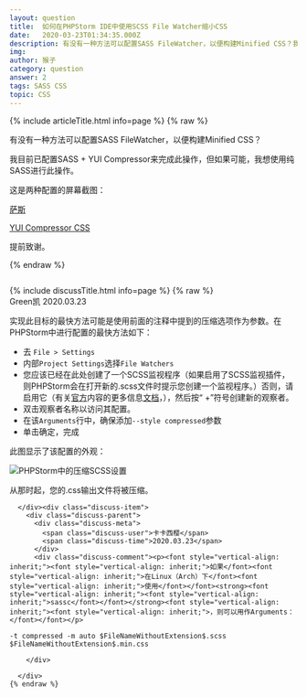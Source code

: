 ```yaml
---
layout: question
title:  如何在PHPStorm IDE中使用SCSS File Watcher缩小CSS
date:   2020-03-23T01:34:35.000Z
description: 有没有一种方法可以配置SASS FileWatcher，以便构建Minified CSS？我目前已配置SASS + YUI Compressor来完成...
img: 
author: 猴子
category: question
answer: 2
tags: SASS CSS
topic: CSS
---
```

<div class="article-root">
  <div class="article">
    {% include articleTitle.html info=page %}
    {% raw %}
    <div class="article-content"><p><font style="vertical-align: inherit;"><font style="vertical-align: inherit;">有没有一种方法可以配置SASS FileWatcher，以便构建Minified CSS？</font></font></p>

<p><font style="vertical-align: inherit;"><font style="vertical-align: inherit;">我目前已配置SASS + YUI Compressor来完成此操作，但如果可能，我想使用纯SASS进行此操作。</font></font></p>

<p><font style="vertical-align: inherit;"><font style="vertical-align: inherit;">这是两种配置的屏幕截图：</font></font></p>

<p><a href="http://img109.imageshack.us/img109/2613/0hdj.png"><font style="vertical-align: inherit;"><font style="vertical-align: inherit;">萨斯</font></font></a></p>

<p><a href="http://img194.imageshack.us/img194/8789/i4ve.png"><font style="vertical-align: inherit;"><font style="vertical-align: inherit;">YUI Compressor CSS</font></font></a></p>

<p><font style="vertical-align: inherit;"><font style="vertical-align: inherit;">提前致谢。</font></font></p></div>
    {% endraw %}
  </div>
  <p style="height: 0;width:0;overflow: hidden;"> 第2601篇《如何在PHPStorm IDE中使用SCSS File Watcher缩小CSS》来自Winter(https://github.com/aiyld/aiyld.github.io)的站点</p>
  <div class="discuss-wrapper">
    {% include discussTitle.html info=page %}
    {% raw %}
    <div class="discuss-item">
        <div class="discuss-parent">
          <div class="discuss-meta">
            <span class="discuss-user">Green凯</span>
            <span class="discuss-time">2020.03.23</span>
          </div>
          <div class="discuss-comment"><p><font style="vertical-align: inherit;"><font style="vertical-align: inherit;">实现此目标的最快方法可能是使用前面的注释中提到的压缩选项作为参数。</font><font style="vertical-align: inherit;">在PHPStorm中进行配置的最快方法如下：</font></font></p>

<ul>
<li><font style="vertical-align: inherit;"><font style="vertical-align: inherit;">去 </font></font><code>File &gt; Settings</code></li>
<li><font style="vertical-align: inherit;"><font style="vertical-align: inherit;">内部</font></font><code>Project Settings</code><font style="vertical-align: inherit;"><font style="vertical-align: inherit;">选择</font></font><code>File Watchers</code></li>
<li><font style="vertical-align: inherit;"><font style="vertical-align: inherit;">您应该已经在此处创建了一个SCSS监视程序（如果启用了SCSS监视插件，则PHPStorm会在打开新的.scss文件时提示您创建一个监视程序。）否则，请启用它（有关</font></font><a href="http://www.jetbrains.com/phpstorm/webhelp/transpiling-sass-less-and-scss-to-css.html" rel="noreferrer"><font style="vertical-align: inherit;"><font style="vertical-align: inherit;">官方</font></font></a><font style="vertical-align: inherit;"><font style="vertical-align: inherit;">内容的更多信息</font><a href="http://www.jetbrains.com/phpstorm/webhelp/transpiling-sass-less-and-scss-to-css.html" rel="noreferrer"><font style="vertical-align: inherit;">文档</font></a><font style="vertical-align: inherit;">，），然后按“ +”符号创建新的观察者。</font></font></li>
<li><font style="vertical-align: inherit;"><font style="vertical-align: inherit;">双击观察者名称以访问其配置。</font></font></li>
<li><font style="vertical-align: inherit;"><font style="vertical-align: inherit;">在该</font></font><code>Arguments</code><font style="vertical-align: inherit;"><font style="vertical-align: inherit;">行中，确保添加</font></font><code>--style compressed</code><font style="vertical-align: inherit;"><font style="vertical-align: inherit;">参数</font></font></li>
<li><font style="vertical-align: inherit;"><font style="vertical-align: inherit;">单击确定，完成</font></font></li>
</ul>

<p><font style="vertical-align: inherit;"><font style="vertical-align: inherit;">此图显示了该配置的外观：</font></font></p>

<p><img src="https://i.imgur.com/e4fKqdH.png" alt="PHPStorm中的压缩SCSS设置"></p>

<p><font style="vertical-align: inherit;"><font style="vertical-align: inherit;">从那时起，您的.css输出文件将被压缩。</font></font></p></div>
        </div>
        
      </div><div class="discuss-item">
        <div class="discuss-parent">
          <div class="discuss-meta">
            <span class="discuss-user">卡卡西樱</span>
            <span class="discuss-time">2020.03.23</span>
          </div>
          <div class="discuss-comment"><p><font style="vertical-align: inherit;"><font style="vertical-align: inherit;">如果</font><font style="vertical-align: inherit;">在Linux（Arch）下</font><font style="vertical-align: inherit;">使用</font></font><strong><font style="vertical-align: inherit;"><font style="vertical-align: inherit;">sassc</font></font></strong><font style="vertical-align: inherit;"><font style="vertical-align: inherit;">，则可以用作Arguments：</font></font></p>

<pre><code>-t compressed -m auto $FileNameWithoutExtension$.scss $FileNameWithoutExtension$.min.css
</code></pre></div>
        </div>
        
      </div>
    {% endraw %}
  </div>
<div>
